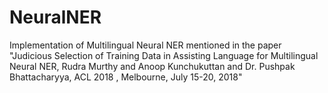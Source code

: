 # NeuralNER
Implementation of Multilingual Neural NER mentioned in the paper "Judicious Selection of Training Data in Assisting Language for Multilingual Neural NER, Rudra Murthy and Anoop Kunchukuttan and Dr. Pushpak Bhattacharyya, ACL 2018 , Melbourne, July 15-20, 2018"
